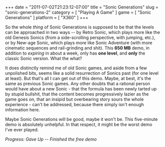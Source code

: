 +++
date = "2011-07-02T21:23:12-07:00"
title = "Sonic Generations"
slug = "sonic-generations-2"
category = [ "Playing A Game" ]
game = [ "Sonic Generations" ]
platform = [ "X360" ]
+++

So the whole <i>thing</i> of Sonic Generations is supposed to be that the levels can be approached in two ways -- by Retro Sonic, which plays more like the old Genesis Sonics (from a side-scrolling perspective, with jumping, etc.), or by New-age Sonic, which plays more like Sonic Adventure (with more cinematic sequences and rail-grinding and shit).  This <b>650 MB</b> demo, in addition to <i>expiring</i> in about a week, only has <b>one level</b>, and <b>only</b> the classic Sonic version.  What the what?

It does distinctly remind me of old Sonic games, and aside from a few unpolished bits, seems like a solid resurrection of Sonics past (for one level at least).  But that's all I can get out of this demo.  Maybe, at best, it's the same as previous Sonic games.  Any other doubts that a rational person would have about a new Sonic - that the formula has been newly tarted up by stupid bullshit, that the content becomes progressively lazier as the game goes on, that an insipid but overbearing story sours the whole experience - can't be addressed, because there simply isn't enough information here.

Maybe Sonic Generations will be good, maybe it won't be.  This five-minute demo is absolutely unhelpful.  In that respect, it might be the worst demo I've ever played.

<i>Progress: Gave Up -- Finished the free demo</i>